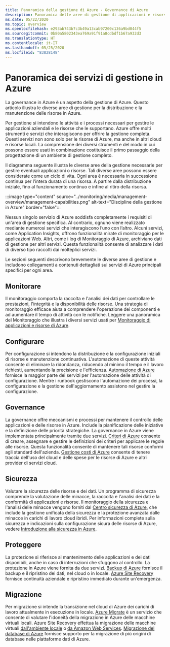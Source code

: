 ```yaml
---
title: Panoramica della gestione di Azure - Governance di Azure
description: Panoramica delle aree di gestione di applicazioni e risorse di Azure con collegamenti a contenuti sugli strumenti di gestione di Azure.
ms.date: 05/22/2020
ms.topic: overview
ms.openlocfilehash: e293ab743b7c3b49a13cab97200c136a9bd044f5
ms.sourcegitcommit: 0b80a5802343ea769a91f91a8cdbdf1b67a932d3
ms.translationtype: HT
ms.contentlocale: it-IT
ms.lasthandoff: 05/25/2020
ms.locfileid: "83828148"
---
```

# <a name="overview-of-management-services-in-azure"></a>Panoramica dei servizi di gestione in Azure

La governance in Azure è un aspetto della gestione di Azure. Questo articolo illustra le diverse aree di gestione per la distribuzione e la manutenzione delle risorse in Azure.

Per gestione si intendono le attività e i processi necessari per gestire le applicazioni aziendali e le risorse che le supportano. Azure offre molti strumenti e servizi che interagiscono per offrire la gestione completa. Questi servizi non sono solo per le risorse di Azure, ma anche in altri cloud e risorse locali. La comprensione dei diversi strumenti e del modo in cui possono essere usati in combinazione costituisce il primo passaggio della progettazione di un ambiente di gestione completo.

Il diagramma seguente illustra le diverse aree della gestione necessarie per gestire eventuali applicazioni o risorse. Tali diverse aree possono essere considerate come un ciclo di vita. Ogni area è necessaria in successione continua per l'intera durata di una risorsa. A partire dalla distribuzione iniziale, fino al funzionamento continuo e infine al ritiro della risorsa.

:::image type="content" source="../monitoring/media/management-overview/management-capabilities.png" alt-text="Discipline della gestione in Azure" border="false":::

Nessun singolo servizio di Azure soddisfa completamente i requisiti di un'area di gestione specifica. Al contrario, ognuno viene realizzato mediante numerosi servizi che interagiscono l’uno con l’altro. Alcuni servizi, come Application Insights, offrono funzionalità mirate di monitoraggio per le applicazioni Web. Altri, come i log di Monitoraggio di Azure, archiviano dati di gestione per altri servizi. Questa funzionalità consente di analizzare i dati di diverso tipo raccolti dai molteplici servizi.

Le sezioni seguenti descrivono brevemente le diverse aree di gestione e includono collegamenti a contenuti dettagliati sui servizi di Azure principali specifici per ogni area.

## <a name="monitor"></a>Monitorare

Il monitoraggio comporta la raccolta e l'analisi dei dati per controllare le prestazioni, l'integrità e la disponibilità delle risorse. Una strategia di monitoraggio efficace aiuta a comprendere l'operazione dei componenti e ad aumentare il tempo di attività con le notifiche. Leggere una panoramica del Monitoraggio che illustra i diversi servizi usati per [Monitoraggio di applicazioni e risorse di Azure](../monitoring/monitoring-overview.md).

## <a name="configure"></a>Configurare

Per configurazione si intendono la distribuzione e la configurazione iniziali di risorse e manutenzione continuativa.
L'automazione di queste attività consente di eliminare la ridondanza, riducendo al minimo il tempo e il lavoro richiesti, aumentando la precisione e l'efficienza. [Automazione di Azure](../automation/automation-intro.md) fornisce la maggior parte dei servizi per l'automazione delle attività di configurazione. Mentre i runbook gestiscono l'automazione dei processi, la configurazione e la gestione dell'aggiornamento assistono nel gestire la configurazione.

## <a name="govern"></a>Governance

La governance offre meccanismi e processi per mantenere il controllo delle applicazioni e delle risorse in Azure. Include la pianificazione delle iniziative e la definizione delle priorità strategiche.
La governance in Azure viene implementata principalmente tramite due servizi. [Criteri di Azure](./policy/overview.md) consente di creare, assegnare e gestire le definizioni dei criteri per applicare le regole alle risorse.
Questa funzionalità consente di mantenere tali risorse conformi agli standard dell'azienda.
[Gestione costi di Azure](../cost-management-billing/cost-management-billing-overview.md) consente di tenere traccia dell'uso del cloud e delle spese per le risorse di Azure e altri provider di servizi cloud.

## <a name="secure"></a>Sicurezza

Valutare la sicurezza delle risorse e dei dati. Un programma di sicurezza comprende la valutazione delle minacce, la raccolta e l'analisi dei dati e la conformità di applicazioni e risorse. Il monitoraggio della sicurezza e l'analisi delle minacce vengono forniti dal [Centro sicurezza di Azure](../security-center/security-center-intro.md), che include la gestione unificata della sicurezza e la protezione avanzata dalle minacce in carichi di lavoro cloud ibridi. Per informazioni complete sulla sicurezza e indicazioni sulla configurazione sicura delle risorse di Azure, vedere [Introduzione alla sicurezza in Azure](../security/fundamentals/overview.md).

## <a name="protect"></a>Proteggere

La protezione si riferisce al mantenimento delle applicazioni e dei dati disponibili, anche in caso di interruzioni che sfuggono al controllo. La protezione in Azure viene fornita da due servizi. [Backup di Azure](../backup/backup-introduction-to-azure-backup.md) fornisce il backup e il ripristino dei dati, nel cloud o in locale. [Azure Site Recovery](../site-recovery/site-recovery-overview.md) fornisce continuità aziendale e ripristino immediato durante un'emergenza.

## <a name="migrate"></a>Migrazione

Per migrazione si intende la transizione nel cloud di Azure dei carichi di lavoro attualmente in esecuzione in locale.
[Azure Migrate](../migrate/migrate-overview.md) è un servizio che consente di valutare l'idoneità della migrazione in Azure delle macchine virtuali locali. Azure Site Recovery effettua la migrazione delle macchine virtuali [dall'ambiente locale](../site-recovery/migrate-tutorial-on-premises-azure.md) o [da Amazon Web Services](../site-recovery/migrate-tutorial-aws-azure.md). [Migrazione del database di Azure](../dms/dms-overview.md) fornisce supporto per la migrazione di più origini di database nelle piattaforme dati di Azure.
